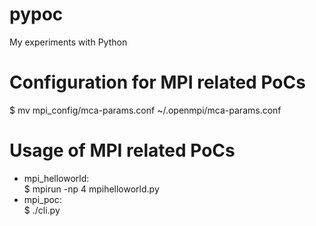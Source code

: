 # pypoc
My experiments with Python

# Configuration for MPI related PoCs
$ mv mpi_config/mca-params.conf ~/.openmpi/mca-params.conf

# Usage of MPI related PoCs
* mpi_helloworld:  
$ mpirun -np 4 mpihelloworld.py
* mpi_poc:  
$ ./cli.py
